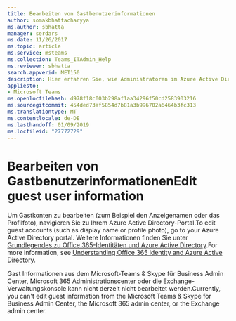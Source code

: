 ```yaml
---
title: Bearbeiten von Gastbenutzerinformationen
author: somakbhattacharyya
ms.author: sbhatta
manager: serdars
ms.date: 11/26/2017
ms.topic: article
ms.service: msteams
ms.collection: Teams_ITAdmin_Help
ms.reviewer: sbhatta
search.appverid: MET150
description: Hier erfahren Sie, wie Administratoren im Azure Active Directory-Portal Informationen zu Gastbenutzern bearbeiten können.
appliesto:
- Microsoft Teams
ms.openlocfilehash: d978f18c003b298af1aa34296f50cd2583903216
ms.sourcegitcommit: 454ded73af5854d7b81a3b996702a6464b3fc313
ms.translationtype: MT
ms.contentlocale: de-DE
ms.lasthandoff: 01/09/2019
ms.locfileid: "27772729"
---
```

<a name="edit-guest-user-information"></a><span data-ttu-id="2af37-103">Bearbeiten von Gastbenutzerinformationen</span><span class="sxs-lookup"><span data-stu-id="2af37-103">Edit guest user information</span></span>
===========================

<span data-ttu-id="2af37-104">Um Gastkonten zu bearbeiten (zum Beispiel den Anzeigenamen oder das Profilfoto), navigieren Sie zu Ihrem Azure Active Directory-Portal.</span><span class="sxs-lookup"><span data-stu-id="2af37-104">To edit guest accounts (such as display name or profile photo), go to your Azure Active Directory portal.</span></span> <span data-ttu-id="2af37-105">Weitere Informationen finden Sie unter [Grundlegendes zu Office 365-Identitäten und Azure Active Directory](https://support.office.com/article/Understanding-Office-365-Identity-and-Azure-Active-Directory-06a189e7-5ec6-4af2-94bf-a22ea225a7a9).</span><span class="sxs-lookup"><span data-stu-id="2af37-105">For more information, see [Understanding Office 365 identity and Azure Active Directory](https://support.office.com/article/Understanding-Office-365-Identity-and-Azure-Active-Directory-06a189e7-5ec6-4af2-94bf-a22ea225a7a9).</span></span>

<span data-ttu-id="2af37-106">Gast Informationen aus dem Microsoft-Teams & Skype für Business Admin Center, Microsoft 365 Administrationscenter oder die Exchange-Verwaltungskonsole kann nicht derzeit nicht bearbeitet werden.</span><span class="sxs-lookup"><span data-stu-id="2af37-106">Currently, you can't edit guest information from the Microsoft Teams & Skype for Business Admin Center, the Microsoft 365 admin center, or the Exchange admin center.</span></span>